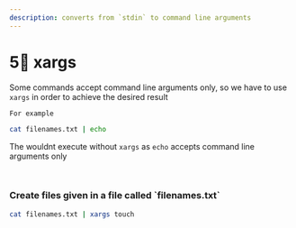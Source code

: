 ```yaml
---
description: converts from `stdin` to command line arguments
---
```


# 5⃣ xargs

Some commands accept command line arguments only, so we have to use `xargs` in order to achieve the desired result

```sh
For example

cat filenames.txt | echo
```

The wouldnt execute without `xargs` as `echo` accepts command line arguments only

<figure><img src=".gitbook/assets/Screenshot 2024-01-13 at 5.23.20 AM.png" alt=""><figcaption></figcaption></figure>

<figure><img src=".gitbook/assets/Screenshot 2024-01-13 at 5.23.38 AM.png" alt=""><figcaption></figcaption></figure>

### Create files given in a file called \`filenames.txt\`&#x20;

```sh
cat filenames.txt | xargs touch 
```

<figure><img src=".gitbook/assets/Screenshot 2024-01-13 at 5.24.49 AM.png" alt=""><figcaption></figcaption></figure>
